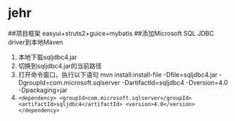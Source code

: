 jehr
====
##项目框架
    easyui+struts2+guice+mybatis
##添加Microsoft SQL JDBC driver到本地Maven
1.  本地下载sqljdbc4.jar
2.  切换到sqljdbc4.jar的当前路径
3.  打开命令窗口，执行以下语句
    mvn install:install-file -Dfile=sqljdbc4.jar -DgroupId=com.microsoft.sqlserver -DartifactId=sqljdbc4 -Dversion=4.0 -Dpackaging=jar
4.  `<dependency>
        <groupId>com.microsoft.sqlserver</groupId>
        <artifactId>sqljdbc4</artifactId>
        <version>4.0</version>
    </dependency>`
